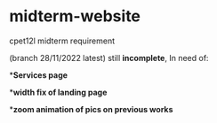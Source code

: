 # midterm-website
cpet12l midterm requirement

(branch 28/11/2022 latest) still <strong>incomplete</strong>, In need of:

*<strong>Services page</strong>

 *<strong>width fix of landing page</strong>
 
 *<strong>zoom animation of pics on previous works</strong>
